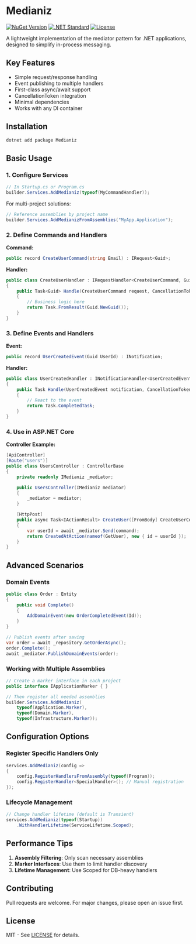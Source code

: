 # Medianiz

[![NuGet Version](https://img.shields.io/nuget/v/Medianiz.svg)](https://www.nuget.org/packages/Medianiz/)
[![.NET Standard](https://img.shields.io/badge/.NET-Standard%202.1+-blue)](https://docs.microsoft.com/en-us/dotnet/standard/net-standard)
[![License](https://img.shields.io/badge/license-MIT-green.svg)](LICENSE)

A lightweight implementation of the mediator pattern for .NET applications, designed to simplify in-process messaging.

## Key Features

- Simple request/response handling
- Event publishing to multiple handlers
- First-class async/await support
- CancellationToken integration
- Minimal dependencies
- Works with any DI container

## Installation

```bash
dotnet add package Medianiz
```

## Basic Usage

### 1. Configure Services

```csharp
// In Startup.cs or Program.cs
builder.Services.AddMedianiz(typeof(MyCommandHandler));
```

For multi-project solutions:
```csharp
// Reference assemblies by project name
builder.Services.AddMedianizFromAssemblies("MyApp.Application");
```

### 2. Define Commands and Handlers

**Command:**
```csharp
public record CreateUserCommand(string Email) : IRequest<Guid>;
```

**Handler:**
```csharp
public class CreateUserHandler : IRequestHandler<CreateUserCommand, Guid>
{
    public Task<Guid> Handle(CreateUserCommand request, CancellationToken ct)
    {
        // Business logic here
        return Task.FromResult(Guid.NewGuid());
    }
}
```

### 3. Define Events and Handlers

**Event:**
```csharp
public record UserCreatedEvent(Guid UserId) : INotification;
```

**Handler:**
```csharp
public class UserCreatedHandler : INotificationHandler<UserCreatedEvent>
{
    public Task Handle(UserCreatedEvent notification, CancellationToken ct)
    {
        // React to the event
        return Task.CompletedTask;
    }
}
```

### 4. Use in ASP.NET Core

**Controller Example:**
```csharp
[ApiController]
[Route("users")]
public class UsersController : ControllerBase
{
    private readonly IMedianiz _mediator;

    public UsersController(IMedianiz mediator)
    {
        _mediator = mediator;
    }

    [HttpPost]
    public async Task<IActionResult> CreateUser([FromBody] CreateUserCommand command)
    {
        var userId = await _mediator.Send(command);
        return CreatedAtAction(nameof(GetUser), new { id = userId });
    }
}
```

## Advanced Scenarios

### Domain Events

```csharp
public class Order : Entity
{
    public void Complete()
    {
        AddDomainEvent(new OrderCompletedEvent(Id));
    }
}

// Publish events after saving
var order = await _repository.GetOrderAsync();
order.Complete();
await _mediator.PublishDomainEvents(order);
```

### Working with Multiple Assemblies

```csharp
// Create a marker interface in each project
public interface IApplicationMarker { }

// Then register all needed assemblies
builder.Services.AddMedianiz(
    typeof(Application.Marker),
    typeof(Domain.Marker),
    typeof(Infrastructure.Marker));
```

## Configuration Options

### Register Specific Handlers Only

```csharp
services.AddMedianiz(config =>
{
    config.RegisterHandlersFromAssembly(typeof(Program));
    config.RegisterHandler<SpecialHandler>(); // Manual registration
});
```

### Lifecycle Management

```csharp
// Change handler lifetime (default is Transient)
services.AddMedianiz(typeof(Startup))
    .WithHandlerLifetime(ServiceLifetime.Scoped);
```

## Performance Tips

1. **Assembly Filtering**: Only scan necessary assemblies
2. **Marker Interfaces**: Use them to limit handler discovery
3. **Lifetime Management**: Use Scoped for DB-heavy handlers

## Contributing

Pull requests are welcome. For major changes, please open an issue first.

## License

MIT - See [LICENSE](LICENSE) for details.
